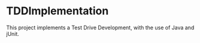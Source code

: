 # TDDImplementation
This project implements a Test Drive Development, with the use of Java and jUnit.
